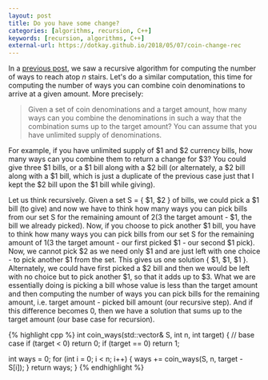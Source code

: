 ```yaml
---
layout: post
title: Do you have some change?
categories: [algorithms, recursion, C++]
keywords: [recursion, algorithms, C++]
external-url: https://dotkay.github.io/2018/05/07/coin-change-rec
---
```


In a [previous post](https://dotkay.github.io/2018/05/05/climbing-stairs-recursively), we saw a recursive algorithm for computing the number of ways to reach atop _n_ stairs. Let's do a similar computation, this time for computing the number of ways you can combine coin denominations to arrive at a given amount. More precisely:

> Given a set of coin denominations and a target amount, how many ways can you combine the denominations in such a way that the combination sums up to the target amount? You can assume that you have unlimited supply of denominations.

For example, if you have unlimited supply of $1 and $2 currency bills, how many ways can you combine them to return a change for $3? You could give three $1 bills, or a $1 bill along with a $2 bill (or alternately, a $2 bill along with a $1 bill, which is just a duplicate of the previous case just that I kept the $2 bill upon the $1 bill while giving).

Let us think recursively. Given a set S = { $1, $2 } of bills, we could pick a $1 bill (to give) and now we have to think how many ways you can pick bills from our set S for the remaining amount of $2 ($3 the target amount - $1, the bill we already picked). Now, if you choose to pick another $1 bill, you have to think how many ways you can pick bills from our set S for the remaining amount of $1 ($3 the target amount - our first picked $1 - our second $1 pick). Now, we cannot pick $2 as we need only $1 and are just left with one choice - to pick another $1 from the set. This gives us one solution { $1, $1, $1 }. Alternately, we could have first picked a $2 bill and then we would be left with no choice but to pick another $1, so that it adds up to $3. What we are essentially doing is picking a bill whose value is less than the target amount and then computing the number of ways you can pick bills for the remaining amount, i.e. target amount - picked bill amount (our recursive step). And if this difference becomes 0, then we have a solution that sums up to the target amount (our base case for recursion).

{% highlight cpp %}
int coin_ways(std::vector<int>& S, int n, int target)
{
  // base case
  if (target < 0)
    return 0;
  if (target == 0)
    return 1;

  int ways = 0;
  for (int i = 0; i < n; i++)
  {
    ways += coin_ways(S, n, target - S[i]);
  }
  return ways;
}
{% endhighlight %}

